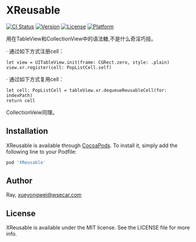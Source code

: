 # XReusable

[![CI Status](https://img.shields.io/travis/Ray/XReusable.svg?style=flat)](https://travis-ci.org/Ray/XReusable)
[![Version](https://img.shields.io/cocoapods/v/XReusable.svg?style=flat)](https://cocoapods.org/pods/XReusable)
[![License](https://img.shields.io/cocoapods/l/XReusable.svg?style=flat)](https://cocoapods.org/pods/XReusable)
[![Platform](https://img.shields.io/cocoapods/p/XReusable.svg?style=flat)](https://cocoapods.org/pods/XReusable)

用在TableView和CollectionView中的语法糖,不是什么奇淫巧技。

· 通过如下方式注册cell：
```
let view = UITableView.init(frame: CGRect.zero, style: .plain)
view.xr.register(cell: PopListCell.self)
```
· 通过如下方式复用cell：
```
let cell: PopListCell = tableView.xr.dequeueReusableCell(for: indexPath)
return cell
```
CollectionVeiw同理。

## Installation

XReusable is available through [CocoaPods](https://cocoapods.org). To install
it, simply add the following line to your Podfile:

```ruby
pod 'XReusable'
```

## Author

Ray, xueyongwei@wsecar.com

## License

XReusable is available under the MIT license. See the LICENSE file for more info.
